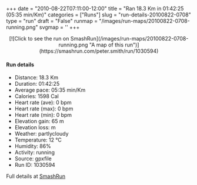 +++
date = "2010-08-22T07:11:00-12:00"
title = "Ran 18.3 Km in 01:42:25 (05:35 min/Km)"
categories = ["Runs"]
slug = "run-details-20100822-0708"
type = "run"
draft = "False"
runmap = "/images/run-maps/20100822-0708-running.png"
svgmap = '<polyline points="70 50, 73 53, 73 56, 77 58, 80 65, 100 79, 96 92, 94 93, 86 91, 43 68, 39 68, 35 61, 33 60, 27 63, 21 63, 16 60, 1 48, 0 47, 8 39, 19 29, 21 26, 26 22, 31 24, 49 37, 52 40, 55 47, 77 58, 81 65, 99 79, 96 92, 95 93, 90 92, 84 90, 38 65, 35 61, 34 60, 25 63, 20 62, 0 48, 24 24, 33 17, 55 11, 62 7, 64 7, 68 11, 74 20, 91 25, 88 33">'
+++



<!--more-->

<center>
[![Click to see the run on SmashRun](/images/run-maps/20100822-0708-running.png "A map of this run")](https://smashrun.com/peter.smith/run/1030594)
</center>

#### Run details

* Distance: 18.3 Km
* Duration: 01:42:25
* Average pace: 05:35 min/Km
* Calories: 1598 Cal
* Heart rate (ave): 0 bpm
* Heart rate (max): 0 bpm
* Heart rate (min): 0 bpm
* Elevation gain: 65 m
* Elevation loss:  m
* Weather: partlycloudy
* Temperature: 12 &deg;C
* Humidity: 86%
* Activity: running
* Source: gpxfile
* Run ID: 1030594

Full details at [SmashRun](https://smashrun.com/peter.smith/run/1030594)